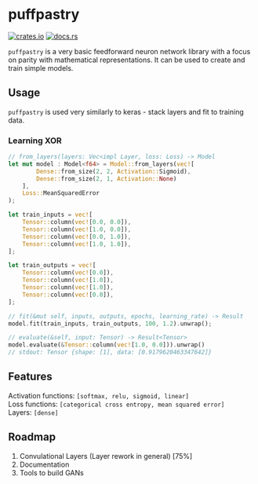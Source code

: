 # puffpastry

[![crates.io](https://img.shields.io/crates/v/puffpastry.svg)](https://crates.io/crates/puffpastry)
[![docs.rs](https://docs.rs/puffpastry/badge.svg)](https://docs.rs/puffpastry/)

```puffpastry``` is a very basic feedforward neuron network library with a focus on parity with mathematical representations. It can be used to create and train simple models. 
## Usage
```puffpastry``` is used very similarly to keras - stack layers and fit to training data.  
### Learning XOR
```rust
// from_layers(layers: Vec<impl Layer, loss: Loss) -> Model
let mut model : Model<f64> = Model::from_layers(vec![
        Dense::from_size(2, 2, Activation::Sigmoid),
        Dense::from_size(2, 1, Activation::None)
    ],
    Loss::MeanSquaredError
);

let train_inputs = vec![
    Tensor::column(vec![0.0, 0.0]),
    Tensor::column(vec![1.0, 0.0]),
    Tensor::column(vec![0.0, 1.0]),
    Tensor::column(vec![1.0, 1.0]),
];

let train_outputs = vec![
    Tensor::column(vec![0.0]),
    Tensor::column(vec![1.0]),
    Tensor::column(vec![1.0]),
    Tensor::column(vec![0.0]),
];

// fit(&mut self, inputs, outputs, epochs, learning_rate) -> Result
model.fit(train_inputs, train_outputs, 100, 1.2).unwrap();  

// evaluate(&self, input: Tensor) -> Result<Tensor>
model.evaluate(&Tensor::column(vec![1.0, 0.0])).unwrap()
// stdout: Tensor {shape: [1], data: [0.9179620463347642]}
```

## Features
Activation functions: ```[softmax, relu, sigmoid, linear]``` <br />
Loss functions: ```[categorical cross entropy, mean squared error]``` <br />
Layers: ```[dense]``` <br />
## Roadmap
1. Convulational Layers (Layer rework in general) [75%]
2. Documentation
3. Tools to build GANs
